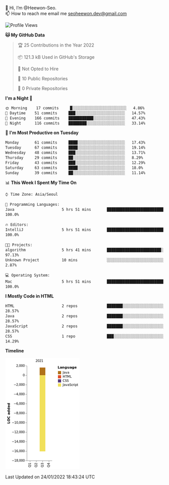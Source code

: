 👋 Hi, I’m @Heewon-Seo.  
📫 How to reach me email me seoheewon.dev@gmail.com 

 <!--START_SECTION:waka-->
![Profile Views](http://img.shields.io/badge/Profile%20Views-0-blue)

**🐱 My GitHub Data** 

> 🏆 25 Contributions in the Year 2022
 > 
> 📦 121.3 kB Used in GitHub's Storage 
 > 
> 🚫 Not Opted to Hire
 > 
> 📜 10 Public Repositories 
 > 
> 🔑 0 Private Repositories  
 > 
**I'm a Night 🦉** 

```text
🌞 Morning    17 commits     █░░░░░░░░░░░░░░░░░░░░░░░░   4.86% 
🌆 Daytime    51 commits     ███░░░░░░░░░░░░░░░░░░░░░░   14.57% 
🌃 Evening    166 commits    ███████████░░░░░░░░░░░░░░   47.43% 
🌙 Night      116 commits    ████████░░░░░░░░░░░░░░░░░   33.14%

```
📅 **I'm Most Productive on Tuesday** 

```text
Monday       61 commits     ████░░░░░░░░░░░░░░░░░░░░░   17.43% 
Tuesday      67 commits     ████░░░░░░░░░░░░░░░░░░░░░   19.14% 
Wednesday    48 commits     ███░░░░░░░░░░░░░░░░░░░░░░   13.71% 
Thursday     29 commits     ██░░░░░░░░░░░░░░░░░░░░░░░   8.29% 
Friday       43 commits     ███░░░░░░░░░░░░░░░░░░░░░░   12.29% 
Saturday     63 commits     ████░░░░░░░░░░░░░░░░░░░░░   18.0% 
Sunday       39 commits     ██░░░░░░░░░░░░░░░░░░░░░░░   11.14%

```


📊 **This Week I Spent My Time On** 

```text
⌚︎ Time Zone: Asia/Seoul

💬 Programming Languages: 
Java                     5 hrs 51 mins       █████████████████████████   100.0%

🔥 Editors: 
IntelliJ                 5 hrs 51 mins       █████████████████████████   100.0%

🐱‍💻 Projects: 
algorithm                5 hrs 41 mins       ████████████████████████░   97.13% 
Unknown Project          10 mins             ░░░░░░░░░░░░░░░░░░░░░░░░░   2.87%

💻 Operating System: 
Mac                      5 hrs 51 mins       █████████████████████████   100.0%

```

**I Mostly Code in HTML** 

```text
HTML                     2 repos             ███████░░░░░░░░░░░░░░░░░░   28.57% 
Java                     2 repos             ███████░░░░░░░░░░░░░░░░░░   28.57% 
JavaScript               2 repos             ███████░░░░░░░░░░░░░░░░░░   28.57% 
CSS                      1 repo              ███░░░░░░░░░░░░░░░░░░░░░░   14.29%

```


**Timeline**

![Chart not found](https://raw.githubusercontent.com/Heewon-Seo/Heewon-Seo/main/charts/bar_graph.png) 


 Last Updated on 24/01/2022 18:43:24 UTC
<!--END_SECTION:waka-->
